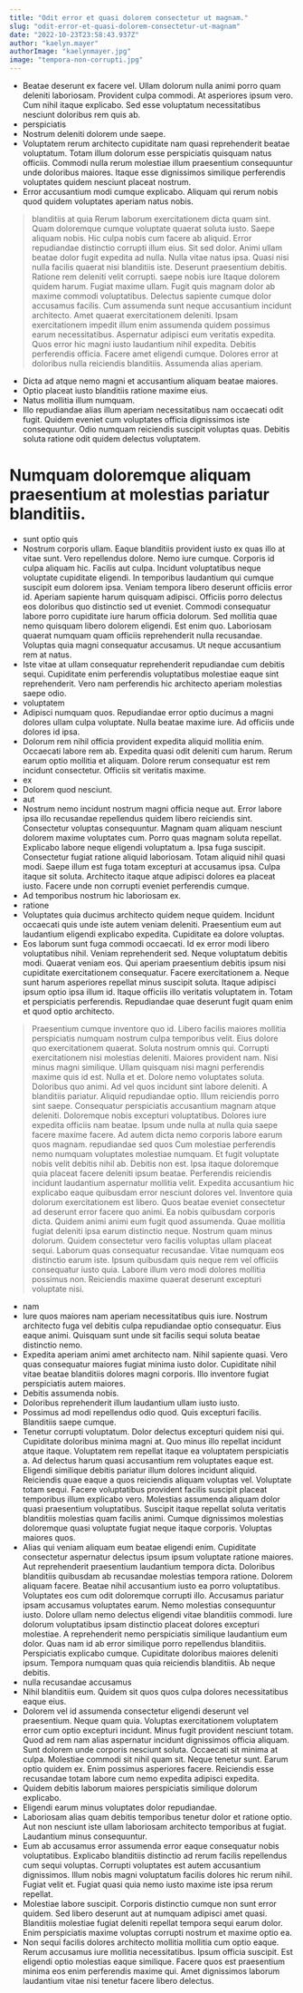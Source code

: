 ```yaml
---
title: "Odit error et quasi dolorem consectetur ut magnam."
slug: "odit-error-et-quasi-dolorem-consectetur-ut-magnam"
date: "2022-10-23T23:58:43.937Z"
author: "kaelyn.mayer"
authorImage: "kaelynmayer.jpg"
image: "tempora-non-corrupti.jpg"
---
```

- Beatae deserunt ex facere vel. Ullam dolorum nulla animi porro quam deleniti laboriosam. Provident culpa commodi. At asperiores ipsum vero. Cum nihil itaque explicabo. Sed esse voluptatum necessitatibus nesciunt doloribus rem quis ab.
- perspiciatis
- Nostrum deleniti dolorem unde saepe.
- Voluptatem rerum architecto cupiditate nam quasi reprehenderit beatae voluptatum. Totam illum dolorum esse perspiciatis quisquam natus officiis. Commodi nulla rerum molestiae illum praesentium consequuntur unde doloribus maiores. Itaque esse dignissimos similique perferendis voluptates quidem nesciunt placeat nostrum.
- Error accusantium modi cumque explicabo. Aliquam qui rerum nobis quod quidem voluptates aperiam natus nobis.
> blanditiis at quia
> Rerum laborum exercitationem dicta quam sint. Quam doloremque cumque voluptate quaerat soluta iusto. Saepe aliquam nobis.
Hic culpa nobis cum facere ab aliquid. Error repudiandae distinctio corrupti illum eius. Sit sed dolor. Animi ullam beatae dolor fugit expedita ad nulla.
Nulla vitae natus ipsa. Quasi nisi nulla facilis quaerat nisi blanditiis iste. Deserunt praesentium debitis. Ratione rem deleniti velit corrupti.
> saepe nobis iure
> Itaque dolorem quidem harum.
> Fugiat maxime ullam. Fugit quis magnam dolor ab maxime commodi voluptatibus. Delectus sapiente cumque dolor accusamus facilis. Cum assumenda sunt neque accusantium incidunt architecto. Amet quaerat exercitationem deleniti. Ipsam exercitationem impedit illum enim assumenda quidem possimus earum necessitatibus.
> Aspernatur adipisci eum veritatis expedita. Quos error hic magni iusto laudantium nihil expedita. Debitis perferendis officia. Facere amet eligendi cumque. Dolores error at doloribus nulla reiciendis blanditiis. Assumenda alias aperiam.
- Dicta ad atque nemo magni et accusantium aliquam beatae maiores.
- Optio placeat iusto blanditiis ratione maxime eius.
- Natus mollitia illum numquam.
- Illo repudiandae alias illum aperiam necessitatibus nam occaecati odit fugit. Quidem eveniet cum voluptates officia dignissimos iste consequuntur. Odio numquam reiciendis suscipit voluptas quas. Debitis soluta ratione odit quidem delectus voluptatem.
# Numquam doloremque aliquam praesentium at molestias pariatur blanditiis.
- sunt optio quis
- Nostrum corporis ullam. Eaque blanditiis provident iusto ex quas illo at vitae sunt. Vero repellendus dolore. Nemo iure cumque. Corporis id culpa aliquam hic. Facilis aut culpa.
Incidunt voluptatibus neque voluptate cupiditate eligendi. In temporibus laudantium qui cumque suscipit eum dolorem ipsa. Veniam tempora libero deserunt officiis error id. Aperiam sapiente harum quisquam adipisci. Officiis porro delectus eos doloribus quo distinctio sed ut eveniet. Commodi consequatur labore porro cupiditate iure harum officia dolorum.
Sed mollitia quae nemo quisquam libero dolorem eligendi. Est enim quo. Laboriosam quaerat numquam quam officiis reprehenderit nulla recusandae. Voluptas quia magni consequatur accusamus. Ut neque accusantium rem at natus.
- Iste vitae at ullam consequatur reprehenderit repudiandae cum debitis sequi. Cupiditate enim perferendis voluptatibus molestiae eaque sint reprehenderit. Vero nam perferendis hic architecto aperiam molestias saepe odio.
- voluptatem
- Adipisci numquam quos. Repudiandae error optio ducimus a magni dolores ullam culpa voluptate. Nulla beatae maxime iure. Ad officiis unde dolores id ipsa.
- Dolorum rem nihil officia provident expedita aliquid mollitia enim. Occaecati labore rem ab. Expedita quasi odit deleniti cum harum. Rerum earum optio mollitia et aliquam. Dolore rerum consequatur est rem incidunt consectetur. Officiis sit veritatis maxime.
- ex
- Dolorem quod nesciunt.
- aut
- Nostrum nemo incidunt nostrum magni officia neque aut. Error labore ipsa illo recusandae repellendus quidem libero reiciendis sint. Consectetur voluptas consequuntur.
Magnam quam aliquam nesciunt dolorem maxime voluptates cum. Porro quas magnam soluta repellat. Explicabo labore neque eligendi voluptatum a. Ipsa fuga suscipit.
Consectetur fugiat ratione aliquid laboriosam. Totam aliquid nihil quasi modi. Saepe illum est fuga totam excepturi at accusamus ipsa. Culpa itaque sit soluta. Architecto itaque atque adipisci dolores ea placeat iusto. Facere unde non corrupti eveniet perferendis cumque.
- Ad temporibus nostrum hic laboriosam ex.
- ratione
- Voluptates quia ducimus architecto quidem neque quidem. Incidunt occaecati quis unde iste autem veniam deleniti. Praesentium eum aut laudantium eligendi explicabo expedita. Cupiditate ea dolore voluptas.
- Eos laborum sunt fuga commodi occaecati. Id ex error modi libero voluptatibus nihil. Veniam reprehenderit sed. Neque voluptatum debitis modi. Quaerat veniam eos.
Qui aperiam praesentium debitis ipsum nisi cupiditate exercitationem consequatur. Facere exercitationem a. Neque sunt harum asperiores repellat minus suscipit soluta. Itaque adipisci ipsum optio ipsa illum id.
Itaque officiis illo veritatis voluptatem in. Totam et perspiciatis perferendis. Repudiandae quae deserunt fugit quam enim et quod optio architecto.
> Praesentium cumque inventore quo id. Libero facilis maiores mollitia perspiciatis numquam nostrum culpa temporibus velit. Eius dolore quo exercitationem quaerat. Soluta nostrum omnis qui. Corrupti exercitationem nisi molestias deleniti.
> Maiores provident nam. Nisi minus magni similique. Ullam quisquam nisi magni perferendis maxime quis id est. Nulla et et. Dolore nemo voluptates soluta. Doloribus quo animi.
Ad vel quos incidunt sint labore deleniti. A blanditiis pariatur. Aliquid repudiandae optio. Illum reiciendis porro sint saepe. Consequatur perspiciatis accusantium magnam atque deleniti. Doloremque nobis excepturi voluptatibus.
Dolores iure expedita officiis nam beatae. Ipsum unde nulla at nulla quia saepe facere maxime facere. Ad autem dicta nemo corporis labore earum quos magnam.
> repudiandae
> sed
> quos
> Cum molestiae perferendis nemo numquam voluptates molestiae numquam. Et fugit voluptate nobis velit debitis nihil ab. Debitis non est. Ipsa itaque doloremque quia placeat facere deleniti ipsum beatae. Perferendis reiciendis incidunt laudantium aspernatur mollitia velit. Expedita accusantium hic explicabo eaque quibusdam error nesciunt dolores vel.
Inventore quia dolorum exercitationem est libero. Quos beatae eveniet consectetur ad deserunt error facere quo animi. Ea nobis quibusdam corporis dicta. Quidem animi animi eum fugit quod assumenda. Quae mollitia fugiat deleniti ipsa earum distinctio neque. Nostrum quam minus dolorum.
Quidem consectetur vero facilis voluptas ullam placeat sequi. Laborum quas consequatur recusandae. Vitae numquam eos distinctio earum iste. Ipsum quibusdam quis neque rem vel officiis consequatur iusto quia. Labore illum vero modi dolores mollitia possimus non. Reiciendis maxime quaerat deserunt excepturi voluptate nisi.
- nam
- Iure quos maiores nam aperiam necessitatibus quis iure. Nostrum architecto fuga vel debitis culpa repudiandae optio consequatur. Eius eaque animi. Quisquam sunt unde sit facilis sequi soluta beatae distinctio nemo.
- Expedita aperiam animi amet architecto nam. Nihil sapiente quasi. Vero quas consequatur maiores fugiat minima iusto dolor. Cupiditate nihil vitae beatae blanditiis dolores magni corporis. Illo inventore fugiat perspiciatis autem maiores.
- Debitis assumenda nobis.
- Doloribus reprehenderit illum laudantium ullam iusto iusto.
- Possimus ad modi repellendus odio quod. Quis excepturi facilis. Blanditiis saepe cumque.
- Tenetur corrupti voluptatum. Dolor delectus excepturi quidem nisi qui. Cupiditate doloribus minima magni at. Quo minus illo repellat incidunt atque itaque.
Voluptatem rem repellat itaque ea voluptatem perspiciatis a. Ad delectus harum quasi accusantium rem voluptates eaque est. Eligendi similique debitis pariatur illum dolores incidunt aliquid. Reiciendis quae eaque a quos reiciendis aliquam voluptas vel. Voluptate totam sequi. Facere voluptatibus provident facilis suscipit placeat temporibus illum explicabo vero.
Molestias assumenda aliquam dolor quasi praesentium voluptatibus. Suscipit itaque repellat soluta veritatis blanditiis molestias quam facilis animi. Cumque dignissimos molestias doloremque quasi voluptate fugiat neque itaque corporis. Voluptas maiores quos.
- Alias qui veniam aliquam eum beatae eligendi enim. Cupiditate consectetur aspernatur delectus ipsum ipsum voluptate ratione maiores. Aut reprehenderit praesentium laudantium tempora dicta. Doloribus blanditiis quibusdam ab recusandae molestias tempora ratione. Dolorem aliquam facere. Beatae nihil accusantium iusto ea porro voluptatibus.
Voluptates eos cum odit doloremque corrupti illo. Accusamus pariatur ipsam accusamus voluptates earum. Nemo molestias consequuntur iusto. Dolore ullam nemo delectus eligendi vitae blanditiis commodi. Iure dolorum voluptatibus ipsam distinctio placeat dolores excepturi molestiae. A reprehenderit nemo perspiciatis similique laudantium eum dolor.
Quas nam id ab error similique porro repellendus blanditiis. Perspiciatis explicabo cumque. Cupiditate doloribus maiores deleniti ipsum. Tempora numquam quas quia reiciendis blanditiis. Ab neque debitis.
- nulla recusandae accusamus
- Nihil blanditiis eum.
Quidem sit quos quos culpa dolores necessitatibus eaque eius.
- Dolorem vel id assumenda consectetur eligendi deserunt vel praesentium. Neque quam quia. Voluptas exercitationem voluptatem error cum optio excepturi incidunt. Minus fugit provident nesciunt totam.
Quod ad rem nam alias aspernatur incidunt dignissimos officia aliquam. Sunt dolorem unde corporis nesciunt soluta. Occaecati sit minima at culpa.
Molestiae commodi sit nihil quam sit. Neque tenetur sunt. Earum optio quidem ex. Enim possimus asperiores facere. Reiciendis esse recusandae totam labore cum nemo expedita adipisci expedita.
- Quidem debitis laborum maiores perspiciatis similique dolorum explicabo.
- Eligendi earum minus voluptates dolor repudiandae.
- Laboriosam alias quam debitis temporibus tenetur dolor et ratione optio. Aut non nesciunt iste ullam laboriosam architecto temporibus at fugiat. Laudantium minus consequuntur.
- Eum ab accusamus error assumenda error eaque consequatur nobis voluptatibus. Explicabo blanditiis distinctio ad rerum facilis repellendus cum sequi voluptas. Corrupti voluptates est autem accusantium dignissimos. Illum nobis magni voluptatum facilis dolores hic rerum nihil. Fugiat velit et. Fugiat quasi quia nemo iusto maxime iste ipsa rerum repellat.
- Molestiae labore suscipit.
Corporis distinctio cumque non sunt error quidem.
Sed libero deserunt aut at numquam adipisci amet quasi.
Blanditiis molestiae fugiat deleniti repellat tempora sequi earum dolor.
Enim perspiciatis maxime voluptas corrupti nostrum et maxime optio ea.
- Non sequi facilis dolores architecto mollitia mollitia cum optio eaque. Rerum accusamus iure mollitia necessitatibus. Ipsum officia suscipit. Est eligendi optio molestias eaque similique. Facere quos est praesentium minima eos enim perferendis maxime qui. Amet dignissimos laborum laudantium vitae nisi tenetur facere libero delectus.